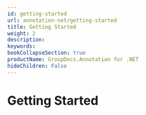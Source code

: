 ```yaml
---
id: getting-started
url: annotation-net/getting-started
title: Getting Started
weight: 2
description: 
keywords: 
bookCollapseSection: true
productName: GroupDocs.Annotation for .NET
hideChildren: False
---
```


# Getting Started
